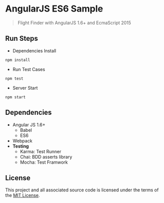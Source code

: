 # AngularJS ES6 Sample

> Flight Finder with AngularJS 1.6+ and EcmaScript 2015

## Run Steps

* Dependencies Install

```npm install```

* Run Test Cases

```npm test```

* Server Start

```npm start```

## Dependencies

* Angular JS 1.6+
  * Babel
  * ES6
* Webpack
* **Testing**
  * Karma: Test Runner
  * Chai: BDD asserts library
  * Mocha: Test Framwork

## License

  This project and all associated source code is licensed under the terms of the [MIT License](https://en.wikipedia.org/wiki/MIT_License).